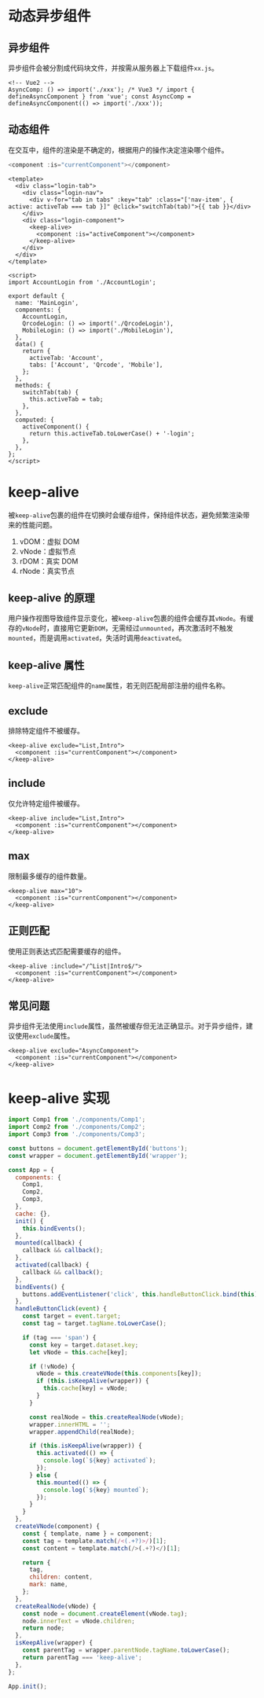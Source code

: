 # 动态异步组件

## 异步组件

异步组件会被分割成代码块文件，并按需从服务器上下载组件`xx.js`。

```vue
<!-- Vue2 -->
AsyncComp: () => import('./xxx'); /* Vue3 */ import { defineAsyncComponent } from 'vue'; const AsyncComp = defineAsyncComponent(() => import('./xxx'));
```

## 动态组件

在交互中，组件的渲染是不确定的，根据用户的操作决定渲染哪个组件。

```javascript
<component :is="currentComponent"></component>
```

```vue
<template>
  <div class="login-tab">
    <div class="login-nav">
      <div v-for="tab in tabs" :key="tab" :class="['nav-item', { active: activeTab === tab }]" @click="switchTab(tab)">{{ tab }}</div>
    </div>
    <div class="login-component">
      <keep-alive>
        <component :is="activeComponent"></component>
      </keep-alive>
    </div>
  </div>
</template>

<script>
import AccountLogin from './AccountLogin';

export default {
  name: 'MainLogin',
  components: {
    AccountLogin,
    QrcodeLogin: () => import('./QrcodeLogin'),
    MobileLogin: () => import('./MobileLogin'),
  },
  data() {
    return {
      activeTab: 'Account',
      tabs: ['Account', 'Qrcode', 'Mobile'],
    };
  },
  methods: {
    switchTab(tab) {
      this.activeTab = tab;
    },
  },
  computed: {
    activeComponent() {
      return this.activeTab.toLowerCase() + '-login';
    },
  },
};
</script>
```

# keep-alive

被`keep-alive`包裹的组件在切换时会缓存组件，保持组件状态，避免频繁渲染带来的性能问题。

1. vDOM：虚拟 DOM
2. vNode：虚拟节点
3. rDOM：真实 DOM
4. rNode：真实节点

## keep-alive 的原理

用户操作视图导致组件显示变化，被`keep-alive`包裹的组件会缓存其`vNode`。有缓存的`vNode`时，直接用它更新`DOM`，无需经过`unmounted`，再次激活时不触发`mounted`，而是调用`activated`，失活时调用`deactivated`。

## keep-alive 属性

`keep-alive`正常匹配组件的`name`属性，若无则匹配局部注册的组件名称。

## exclude

排除特定组件不被缓存。

```vue
<keep-alive exclude="List,Intro">
  <component :is="currentComponent"></component>
</keep-alive>
```

## include

仅允许特定组件被缓存。

```vue
<keep-alive include="List,Intro">
  <component :is="currentComponent"></component>
</keep-alive>
```

## max

限制最多缓存的组件数量。

```vue
<keep-alive max="10">
  <component :is="currentComponent"></component>
</keep-alive>
```

## 正则匹配

使用正则表达式匹配需要缓存的组件。

```vue
<keep-alive :include="/^List|Intro$/">
  <component :is="currentComponent"></component>
</keep-alive>
```

## 常见问题

异步组件无法使用`include`属性，虽然被缓存但无法正确显示。对于异步组件，建议使用`exclude`属性。

```vue
<keep-alive exclude="AsyncComponent">
  <component :is="currentComponent"></component>
</keep-alive>
```

# keep-alive 实现

```javascript
import Comp1 from './components/Comp1';
import Comp2 from './components/Comp2';
import Comp3 from './components/Comp3';

const buttons = document.getElementById('buttons');
const wrapper = document.getElementById('wrapper');

const App = {
  components: {
    Comp1,
    Comp2,
    Comp3,
  },
  cache: {},
  init() {
    this.bindEvents();
  },
  mounted(callback) {
    callback && callback();
  },
  activated(callback) {
    callback && callback();
  },
  bindEvents() {
    buttons.addEventListener('click', this.handleButtonClick.bind(this), false);
  },
  handleButtonClick(event) {
    const target = event.target;
    const tag = target.tagName.toLowerCase();

    if (tag === 'span') {
      const key = target.dataset.key;
      let vNode = this.cache[key];

      if (!vNode) {
        vNode = this.createVNode(this.components[key]);
        if (this.isKeepAlive(wrapper)) {
          this.cache[key] = vNode;
        }
      }

      const realNode = this.createRealNode(vNode);
      wrapper.innerHTML = '';
      wrapper.appendChild(realNode);

      if (this.isKeepAlive(wrapper)) {
        this.activated(() => {
          console.log(`${key} activated`);
        });
      } else {
        this.mounted(() => {
          console.log(`${key} mounted`);
        });
      }
    }
  },
  createVNode(component) {
    const { template, name } = component;
    const tag = template.match(/<(.+?)>/)[1];
    const content = template.match(/>(.+?)</)[1];

    return {
      tag,
      children: content,
      mark: name,
    };
  },
  createRealNode(vNode) {
    const node = document.createElement(vNode.tag);
    node.innerText = vNode.children;
    return node;
  },
  isKeepAlive(wrapper) {
    const parentTag = wrapper.parentNode.tagName.toLowerCase();
    return parentTag === 'keep-alive';
  },
};

App.init();
```

